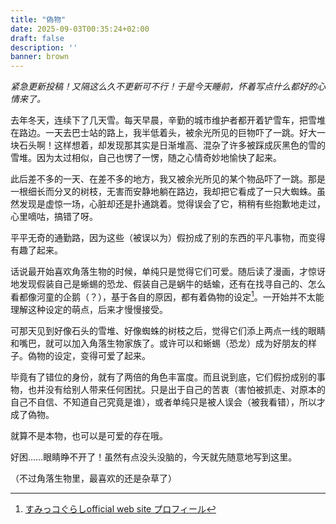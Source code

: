 ```yaml
---
title: "偽物"
date: 2025-09-03T00:35:24+02:00
draft: false
description: ''
banner: brown
---
```

*紧急更新投稿！又隔这么久不更新可不行！于是今天睡前，怀着写点什么都好的心情来了。*

去年冬天，连续下了几天雪。每天早晨，辛勤的城市维护者都开着铲雪车，把雪堆在路边。一天去巴士站的路上，我半低着头，被余光所见的巨物吓了一跳。好大一块石头啊！这样想着，却发现那其实是日渐堆高、混杂了许多被踩成灰黑色的雪的雪堆。因为太过相似，自己也愣了一愣，随之心情奇妙地愉快了起来。

此后差不多的一天、在差不多的地方，我又被余光所见的某个物品吓了一跳。那是一根细长而分叉的树枝，无害而安静地躺在路边，我却把它看成了一只大蜘蛛。虽然发现是虚惊一场，心脏却还是扑通跳着。觉得误会了它，稍稍有些抱歉地走过，心里嘀咕，搞错了呀。

平平无奇的通勤路，因为这些（被误以为）假扮成了别的东西的平凡事物，而变得有趣了起来。

话说最开始喜欢角落生物的时候，单纯只是觉得它们可爱。随后读了漫画，才惊讶地发现假装自己是蜥蜴的恐龙、假装自己是蜗牛的蛞蝓，还有在找寻自己的、怎么看都像河童的企鹅（？），基于各自的原因，都有着偽物的设定[^1]。一开始并不太能理解这种设定的萌点，后来才慢慢接受。

可那天见到好像石头的雪堆、好像蜘蛛的树枝之后，觉得它们添上两点一线的眼睛和嘴巴，就可以加入角落生物家族了。或许可以和蜥蜴（恐龙）成为好朋友的样子。偽物的设定，变得可爱了起来。

毕竟有了错位的身份，就有了两倍的角色丰富度。而且说到底，它们假扮成别的事物，也并没有给别人带来任何困扰。只是出于自己的苦衷（害怕被抓走、对原本的自己不自信、不知道自己究竟是谁），或者单纯只是被人误会（被我看错），所以才成了偽物。

就算不是本物，也可以是可爱的存在哦。

好困……眼睛睁不开了！虽然有点没头没脑的，今天就先随意地写到这里。

（不过角落生物里，最喜欢的还是杂草了）


[^1]: [すみっコぐらしofficial web site プロフィール](https://www.san-x.co.jp/sumikko/profile/)